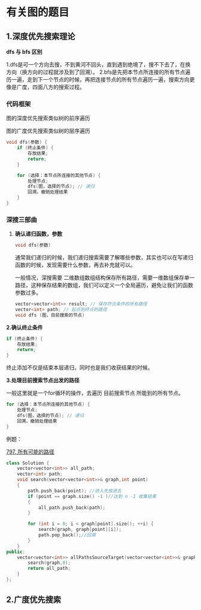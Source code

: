 # 有关图的题目

## 1.深度优先搜索理论

**dfs 与 bfs 区别**

1.dfs是可一个方向去搜，不到黄河不回头，直到遇到绝境了，搜不下去了，在换方向（换方向的过程就涉及到了回溯）。
2.bfs是先把本节点所连接的所有节点遍历一遍，走到下一个节点的时候，再把连接节点的所有节点遍历一遍，搜索方向更像是广度，四面八方的搜索过程。

### 代码框架

图的深度优先搜索类似树的前序遍历

图的广度优先搜索类似树的层序遍历

```cpp
void dfs(参数) {
    if (终止条件) {
        存放结果;
        return;
    }

    for (选择：本节点所连接的其他节点) {
        处理节点;
        dfs(图，选择的节点); // 递归
        回溯，撤销处理结果
    }
}
```

### 深搜三部曲

1. **确认递归函数，参数**

   ```cpp
   void dfs(参数)
   ```

   通常我们递归的时候，我们递归搜索需要了解哪些参数，其实也可以在写递归函数的时候，发现需要什么参数，再去补充就可以。

   一般情况，深搜需要 二维数组数组结构保存所有路径，需要一维数组保存单一路径，这种保存结果的数组，我们可以定义一个全局遍历，避免让我们的函数参数过多。

   ```cpp
   vector<vector<int>> result; // 保存符合条件的所有路径
   vector<int> path; // 起点到终点的路径
   void dfs (图，目前搜索的节点)  
   ```

**2.确认终止条件**

```cpp
if (终止条件) {
    存放结果;
    return;
}
```

终止添加不仅是结束本层递归，同时也是我们收获结果的时候。

**3.处理目前搜索节点出发的路径**

一般这里就是一个for循环的操作，去遍历 目前搜索节点 所能到的所有节点。

```cpp
for (选择：本节点所连接的其他节点) {
    处理节点;
    dfs(图，选择的节点); // 递归
    回溯，撤销处理结果
}
```

例题：

[797. 所有可能的路径](https://leetcode.cn/problems/all-paths-from-source-to-target/)

```cpp
class Solution {
    vector<vector<int>> all_path;
    vector<int> path;
    void search(vector<vector<int>>& graph,int point)
    {
        path.push_back(point); //进入先放进去
        if (point == graph.size() -1 )//达到 n -1 收集结果
        {
            all_path.push_back(path);
        }

        for (int i = 0; i < graph[point].size(); ++i) {
            search(graph, graph[point][i]);
            path.pop_back();//回溯
        }
    }
public:
    vector<vector<int>> allPathsSourceTarget(vector<vector<int>>& graph) {
        search(graph,0);
        return all_path;
    }
};

```



## 2.广度优先搜索